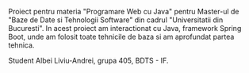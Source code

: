 Proiect pentru materia "Programare Web cu Java" pentru Master-ul de "Baze de Date si Tehnologii Software" din cadrul "Universitatii din Bucuresti".
In acest proiect am interactionat cu Java, framework Spring Boot, unde am folosit toate tehnicile de baza si am aprofundat partea tehnica.

Student Albei Liviu-Andrei, grupa 405, BDTS - IF.
